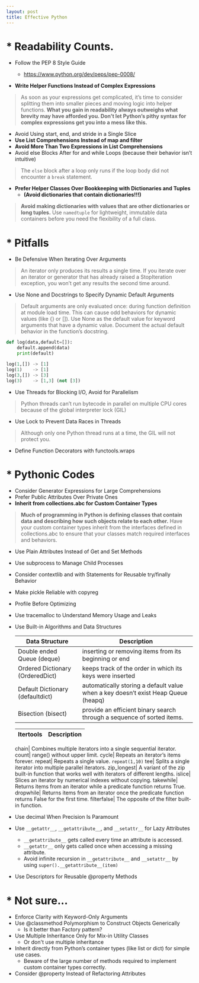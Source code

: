 ```yaml
---
layout: post
title: Effective Python
---
```


# * Readability Counts.

* Follow the PEP 8 Style Guide

  - <https://www.python.org/dev/peps/pep-0008/>

* **Write Helper Functions Instead of Complex Expressions**
> As soon as your expressions get complicated, it’s time to consider splitting them into
> smaller pieces and moving logic into helper functions. **What you gain in readability
> always outweighs what brevity may have afforded you. Don’t let Python’s pithy syntax for
> complex expressions get you into a mess like this.**
* Avoid Using start, end, and stride in a Single Slice
* **Use List Comprehensions Instead of map and filter** 
* **Avoid More Than Two Expressions in List Comprehensions**
* Avoid else Blocks After for and while Loops (because their behavior isn’t intuitive) 
> The `else` block after a loop only runs if the loop body did not encounter a `break` statement.

* **Prefer Helper Classes Over Bookkeeping with Dictionaries and Tuples**
  *  **(Avoid dictionaries that contain dictionaries!!!)**
> **Avoid making dictionaries with values that are other dictionaries or long tuples.**
> Use `namedtuple` for lightweight, immutable data containers before you need the
> flexibility of a full class.

# * Pitfalls 

* Be Defensive When Iterating Over Arguments
> An iterator only produces its results a single time. If you iterate over an iterator or generator 
> that has already raised a StopIteration exception,
> you won’t get any results the second time around. 

* Use None and Docstrings to Specify Dynamic Default Arguments
> Default arguments are only evaluated once: during function definition at module
> load time. This can cause odd behaviors for dynamic values (like {} or []).
> Use None as the default value for keyword arguments that have a dynamic value.
> Document the actual default behavior in the function’s docstring.
```python
def log(data,default=[]):
    default.append(data)
    print(default)

log(1,[]) -> [1]
log(1)    -> [1]
log(3,[]) -> [3]
log(3)    -> [1,3] (not [3])
```

* Use Threads for Blocking I/O, Avoid for Parallelism
> Python threads can’t run bytecode in parallel on multiple CPU cores because of the
> global interpreter lock (GIL)

* Use Lock to Prevent Data Races in Threads
> Although only one Python thread runs at a time, the GIL will not protect you. 

* Define Function Decorators with functools.wraps

# * Pythonic Codes
* Consider Generator Expressions for Large Comprehensions
* Prefer Public Attributes Over Private Ones
* **Inherit from collections.abc for Custom Container Types**
> **Much of programming in Python is defining classes that contain data and describing how
such objects relate to each other.**
> Have your custom container types inherit from the interfaces defined in
> collections.abc to ensure that your classes match required interfaces and
> behaviors.
* Use Plain Attributes Instead of Get and Set Methods
* Use subprocess to Manage Child Processes
* Consider contextlib and with Statements for Reusable try/finally Behavior
* Make pickle Reliable with copyreg
* Profile Before Optimizing
* Use tracemalloc to Understand Memory Usage and Leaks
* Use Built-in Algorithms and Data Structures

   Data Structure | Description
   ---------------|----------------------
   Double ended Queue (deque) | inserting or removing items from its beginning or end    
  Ordered Dictionary (OrderedDict)| keeps track of the order in which its keys were inserted 
  Default Dictionary (defaultdict)| automatically storing a default value when a key doesn’t exist  Heap Queue (heapq)| maintaining a priority queue
  Bisection (bisect)|  provide an efficient binary search through a sequence of sorted items.

   Itertools | Description
   ---------------|----------------------
   
   chain| Combines multiple iterators into a single sequential iterator.
   count| range() without upper limit.
   cycle| Repeats an iterator’s items forever.
   repeat| Repeats a single value. `repeat(1,10)`
   tee| Splits a single iterator into multiple parallel iterators.
   zip_longest| A variant of the zip built-in function that works well with iterators of different lengths.
   islice| Slices an iterator by numerical indexes without copying.
   takewhile| Returns items from an iterator while a predicate function returns True.
  dropwhile| Returns items from an iterator once the predicate function returns False for the first time.
  filterfalse| The opposite of the filter built-in function.

* Use decimal When Precision Is Paramount
* Use `__getattr__`, `__getattribute__`, and `__setattr__` for Lazy Attributes
  * `__getattribute__` gets called every time an attribute is accessed.
  *  `__getattr__` only gets called once when accessing a missing attribute.
  * Avoid infinite recursion in `__getattribute__` and `__setattr__` by using `super().__getattribute__(item)`
  
* Use Descriptors for Reusable @property Methods

# * Not sure...
* Enforce Clarity with Keyword-Only Arguments
* Use @classmethod Polymorphism to Construct Objects Generically
  * Is it better than Factory pattern?
* Use Multiple Inheritance Only for Mix-in Utility Classes
  * Or don't use multiple inheritance
* Inherit directly from Python’s container types (like list or dict) for simple use cases.
  * Beware of the large number of methods required to implement custom container types correctly.
* Consider @property Instead of Refactoring Attributes
